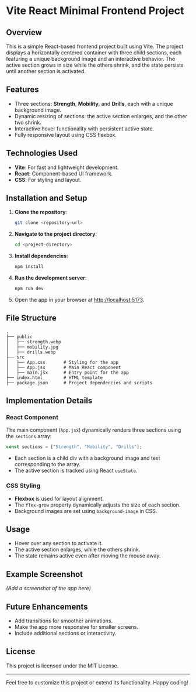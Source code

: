 # Vite React Minimal Frontend Project

## Overview

This is a simple React-based frontend project built using Vite. The project displays a horizontally centered container with three child sections, each featuring a unique background image and an interactive behavior. The active section grows in size while the others shrink, and the state persists until another section is activated.

## Features

- Three sections: **Strength**, **Mobility**, and **Drills**, each with a unique background image.
- Dynamic resizing of sections: the active section enlarges, and the other two shrink.
- Interactive hover functionality with persistent active state.
- Fully responsive layout using CSS flexbox.

## Technologies Used

- **Vite**: For fast and lightweight development.
- **React**: Component-based UI framework.
- **CSS**: For styling and layout.

## Installation and Setup

1. **Clone the repository**:

   ```bash
   git clone <repository-url>
   ```

2. **Navigate to the project directory**:

   ```bash
   cd <project-directory>
   ```

3. **Install dependencies**:

   ```bash
   npm install
   ```

4. **Run the development server**:

   ```bash
   npm run dev
   ```

5. Open the app in your browser at [http://localhost:5173](http://localhost:5173).

## File Structure

```
.
├── public
│   ├── strength.webp
│   ├── mobility.jpg
│   ├── drills.webp
├── src
│   ├── App.css       # Styling for the app
│   ├── App.jsx       # Main React component
│   ├── main.jsx      # Entry point for the app
├── index.html        # HTML template
├── package.json      # Project dependencies and scripts
```

## Implementation Details

### React Component

The main component (`App.jsx`) dynamically renders three sections using the `sections` array:

```jsx
const sections = ["Strength", "Mobility", "Drills"];
```

- Each section is a child div with a background image and text corresponding to the array.
- The active section is tracked using React `useState`.

### CSS Styling

- **Flexbox** is used for layout alignment.
- The `flex-grow` property dynamically adjusts the size of each section.
- Background images are set using `background-image` in CSS.

## Usage

- Hover over any section to activate it.
- The active section enlarges, while the others shrink.
- The state remains active even after moving the mouse away.

## Example Screenshot

_(Add a screenshot of the app here)_

## Future Enhancements

- Add transitions for smoother animations.
- Make the app more responsive for smaller screens.
- Include additional sections or interactivity.

## License

This project is licensed under the MIT License.

---

Feel free to customize this project or extend its functionality. Happy coding!
